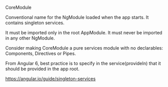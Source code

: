 CoreModule

Conventional name for the NgModule loaded when the app starts.
It contains singleton services.

It must be imported only in the root AppModule.
It must never be imported  in any other NgModule.

Consider making CoreModule a pure services module with no declarables: Components, Directives or Pipes.

From Angular 6, best practice is to specify in the service(provideIn) that it should be provided in the app root.

https://angular.io/guide/singleton-services